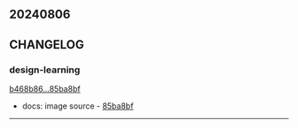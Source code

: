 ## 20240806

## CHANGELOG

### design-learning

[b468b86...85ba8bf](https://github.com/zhbhun/design-learning/compare/b468b86...85ba8bf)

* docs: image source - [85ba8bf](https://github.com/zhbhun/design-learning/commit/85ba8bf064d95ff4d229f9fdae90d4422cd9a108)

---

